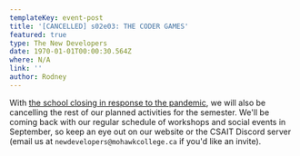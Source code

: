 ```yaml
---
templateKey: event-post
title: '[CANCELLED] s02e03: THE CODER GAMES'
featured: true
type: The New Developers
date: 1970-01-01T00:00:30.564Z
where: N/A
link: ''
author: Rodney
---
```

With [the school closing in response to the pandemic](https://www.mohawkcollege.ca/covid-19-coronavirus/update-on-covid-19-coronavirus), we will also be cancelling the rest of our planned activities for the semester. We'll be coming back with our regular schedule of workshops and social events in September, so keep an eye out on our website or the CSAIT Discord server (email us at `newdevelopers@mohawkcollege.ca` if you'd like an invite).
